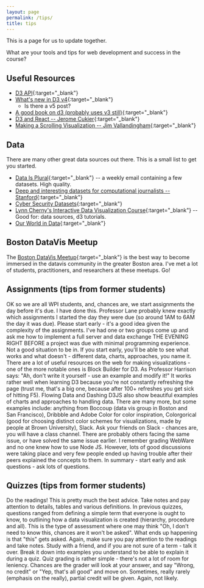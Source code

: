```yaml
---
layout: page
permalink: /tips/
title: tips
---
```


This is a page for us to update together.

What are your tools and tips for web development and success in the course?


## Useful Resources

- [D3 API](https://github.com/d3/d3/blob/master/API.md){:target="_blank"}
- [What's new in D3 v4](https://iros.github.io/d3-v4-whats-new/#1){:target="_blank"}
    - Is there a v5 post?
- [A good book on d3 (probably uses v3 still)](http://chimera.labs.oreilly.com/books/1230000000345/index.html){:target="_blank"}
- [D3 and React -- Jerome Cukier](https://eagereyes.org/link/jerome-cukiers-series-on-visualization-with-react){:target="_blank"}
- [Making a Scrolling Visualization -- Jim Vallandingham](http://vallandingham.me/scroller.html){:target="_blank"}

## Data

There are many other great data sources out there. This is a small list to get you started.

- [Data Is Plural](https://tinyletter.com/data-is-plural){:target="_blank"} -- a weekly email containing a few datasets. High quality.
- [Deep and interesting datasets for computational journalists -- Stanford](http://cjlab.stanford.edu/2015/09/30/lab-launch-and-data-sets/){:target="_blank"}
- [Cyber Security Datasets](http://www.secrepo.com/){:target="_blank"}
- [Lynn Cherny's Interactive Data Visualization Course](http://arnicas.github.io/interactive-vis-course/){:target="_blank"} -- Good for: data sources, d3 tutorials.
- [Our World in Data](https://ourworldindata.org/life-expectancy/){:target="_blank"}


## Boston DataVis Meetup

The [Boston DataVis Meetup](https://www.meetup.com/bostondatavis/?_cookie-check=usY2_Kc2rJZ9mhiw){:target="_blank"} is the best way to become immersed in the datavis community in the greater Boston area. I've met a lot of students, practitioners, and researchers at these meetups. Go!

## Assignments (tips from former students)

OK so we are all WPI students, and, chances are, we start assignments the day before it's due. I have done this. Professor Lane probably knew exactly which assignments I started the day they were due (so around 1AM to 6AM the day it was due). Please start early - it's a good idea given the complexity of the assignments. I've had one or two groups come up and ask me how to implement a full server and data exchange THE EVENING RIGHT BEFORE a project was due with minimal programming experience. Not a good situation to be in. If you start early, you'll be able to see what works and what doesn't - different data, charts, approaches, you name it. There are a lot of useful resources on the web for making visualizations - one of the more notable ones is Block Builder for D3. As Professor Harrison says: "Ah, don't write it yourself - use an example and modify it!" It works rather well when learning D3 because you're not constantly refreshing the page (trust me, that's a big one, because after 100+ refreshes you get sick of hitting F5). Flowing Data and Dashing D3JS also show beautiful examples of charts and approaches to handling data. There are many more, but some examples include: anything from Boccoup (data vis group in Boston and San Francisco), Dribbble and Adobe Color for color inspiration, Colorgorical (good for choosing distinct color schemes for visualizations, made by people at Brown University), Slack. Ask your friends on Slack - chances are, you will have a class channel. There are probably others facing the same issue, or have solved the same issue earlier. I remember grading WebWare and no one knew how to use Node JS. However, lots of good discussions were taking place and very few people ended up having trouble after their peers explained the concepts to them. In summary - start early and ask questions - ask lots of questions.

## Quizzes (tips from former students)

Do the readings! This is pretty much the best advice. Take notes and pay attention to details, tables and various definitions. In previous quizzes, questions ranged from defining a simple term that everyone is ought to know, to outlining how a data visualization is created (hierarchy, procedure and all). This is the type of assessment where one may think "Oh, I don't need to know this, chances are it won't be asked". What ends up happening is that "this" gets asked. Again, make sure you pay attention to the readings and take notes. Study with a friend, and if you are not sure of a term - talk it over. Break it down into examples you understand to be able to explain it during a quiz. Quiz grading is rather simple - there's not a lot of room for leniency. Chances are the grader will look at your answer, and say "Wrong, no credit" or "Yep, that's all good" and move on. Sometimes, really rarely (emphasis on the really), partial credit will be given. Again, not likely.
